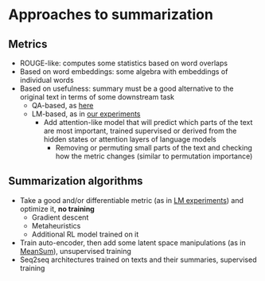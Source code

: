 # Approaches to summarization

## Metrics
- ROUGE-like: computes some statistics based on word overlaps
- Based on word embeddings: some algebra with embeddings of individual words
- Based on usefulness: summary must be a good alternative to the original text in terms of some downstream task
    - QA-based, as [here](https://arxiv.org/pdf/1909.01610.pdf)
    - LM-based, as in [our experiments](logbook/lm_metrics.md)
        - Add attention-like model that will predict which parts of the text are most important, trained supervised or derived from the hidden states or attention layers of language models
            - Removing or permuting small parts of the text and checking how the metric changes (similar to permutation importance)

## Summarization algorithms
- Take a good and/or differentiable metric (as in [LM experiments](logbook/lm_metrics.md)) and optimize it, **no training**
    - Gradient descent
    - Metaheuristics
    - Additional RL model trained on it
- Train auto-encoder, then add some latent space manipulations (as in [MeanSum](http://proceedings.mlr.press/v97/chu19b/chu19b.pdf)), unsupervised training
- Seq2seq architectures trained on texts and their summaries, supervised training